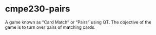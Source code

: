 # cmpe230-pairs

A game known as “Card Match” or “Pairs” using QT. The objective of the game is to turn over pairs of matching cards.
